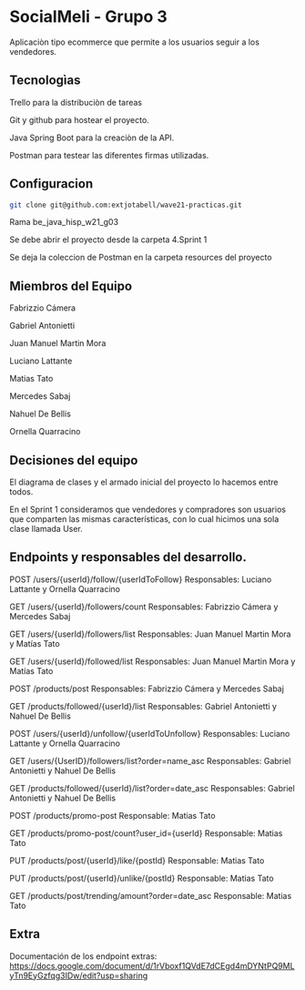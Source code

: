# SocialMeli - Grupo 3

Aplicaciòn tipo ecommerce que permite a los usuarios seguir a los vendedores.

## Tecnologìas

Trello para la distribuciòn de tareas

Git y github para hostear el proyecto. 

Java Spring Boot para la creaciòn de la API.

Postman para testear las diferentes firmas utilizadas.

## Configuracion

```bash
git clone git@github.com:extjotabell/wave21-practicas.git
```
Rama be_java_hisp_w21_g03

Se debe abrir el proyecto desde la carpeta 4.Sprint 1

Se deja la coleccion de Postman en la carpeta resources del proyecto

## Miembros del Equipo

Fabrizzio Cámera

Gabriel Antonietti

Juan Manuel Martin Mora

Luciano Lattante

Matias Tato

Mercedes Sabaj

Nahuel De Bellis

Ornella Quarracino

## Decisiones del equipo

El diagrama de clases y el armado inicial del proyecto lo hacemos entre todos. 

En el Sprint 1 consideramos que vendedores y compradores son usuarios que comparten las mismas características, con lo cual hicimos una sola clase llamada User.

## Endpoints  y responsables del desarrollo. 

POST /users/{userId}/follow/{userIdToFollow} 
Responsables: Luciano Lattante y Ornella Quarracino

GET /users/{userId}/followers/count
Responsables: Fabrizzio Cámera y Mercedes Sabaj

GET /users/{userId}/followers/list
Responsables: Juan Manuel Martin Mora y Matías Tato

GET /users/{userId}/followed/list
Responsables: Juan Manuel Martin Mora y Matías Tato

POST /products/post
Responsables: Fabrizzio Cámera y Mercedes Sabaj

GET /products/followed/{userId}/list
Responsables: Gabriel Antonietti y Nahuel De Bellis

POST /users/{userId}/unfollow/{userIdToUnfollow}
Responsables: Luciano Lattante y Ornella Quarracino

GET /users/{UserID}/followers/list?order=name_asc
Responsables: Gabriel Antonietti y Nahuel De Bellis

GET /products/followed/{userId}/list?order=date_asc
Responsables: Gabriel Antonietti y Nahuel De Bellis

POST /products/promo-post
Responsable: Matias Tato

GET /products/promo-post/count?user_id={userId}
Responsable: Matias Tato

PUT /products/post/{userId}/like/{postId}
Responsable: Matias Tato

PUT /products/post/{userId}/unlike/{postId}
Responsable: Matias Tato

GET /products/post/trending/amount?order=date_asc
Responsable: Matias Tato


## Extra

Documentación de los endpoint extras: https://docs.google.com/document/d/1rVboxf1QVdE7dCEgd4mDYNtPQ9MLyTn9EyGzfqg3IDw/edit?usp=sharing
  

